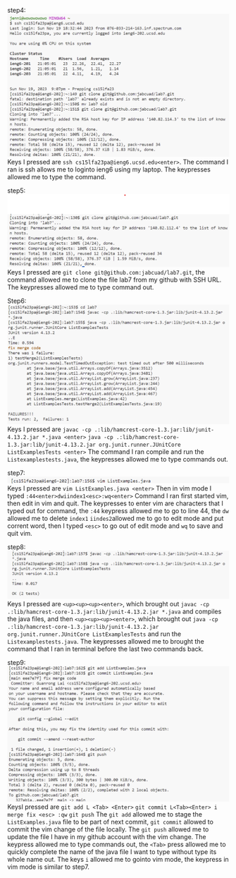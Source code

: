 step4:
![image](step4.png)
Keys I pressed are ```ssh cs15lfa23pa@ieng6.ucsd.edu<enter>```. The command I ran is ssh allows me to loginto ieng6 using my laptop. The keypresses allowed me to type the command.

step5:
![image](step5.png)
Keys I pressed are ```git clone git@github.com:jabcuad/lab7.git```, the command allowed me to clone the file lab7 from my github with SSH URL. The keypresses allowed me to type command out.

Step6:
![image](step6.png)
Keys I pressed are ```javac -cp .:lib/hamcrest-core-1.3.jar:lib/junit-4.13.2.jar *.java <enter>``` ```java -cp .:lib/hamcrest-core-1.3.jar:lib/junit-4.13.2.jar org.junit.runner.JUnitCore ListExamplesTests <enter>``` The command I ran compile and run the ```Listexamplestests.java```, the keypresses allowed me to type commands out.

step7:
![image](step7.png)
Keys I pressed are ```vim ListExamples.java <enter>``` Then in vim mode I typed ```:44<enter>dwiindex1<esc>:wq<enter>``` Command I ran first started vim, then edit in vim and quit. The keypresses to enter vim are characters that I typed out for command, the ```:44``` keypress allowed me to go to line 44, the ```dw``` allowed me to delete ```index1``` ```iindes2```allowed me to go to edit mode and put corrent word, then I typed ```<esc>``` to go out of edit mode and ```wq``` to save and quit vim.

step8:
![image](step8.png)
Keys I pressed are ```<up><up><up><enter>```, which brought out ```javac -cp .:lib/hamcrest-core-1.3.jar:lib/junit-4.13.2.jar *.java``` and compiles the java files, and then ```<up><up><up><enter>```, which brought out ```java -cp .:lib/hamcrest-core-1.3.jar:lib/junit-4.13.2.jar org.junit.runner.JUnitCore ListExamplesTests``` and run the ```Listexamplestests.java```. The keypresses allowed me to brought the command that I ran in terminal before the last two commands back.

step9:
![image](step9.png)
KeysI pressed are ```git add L <Tab> <Enter>``` ```git commit L<Tab><Enter> i merge fix <esc> :qw``` ```git push``` The ```git add``` allowed me to stage the ```ListExamples.java``` file to be part of next commit, ```git commit``` allowed to commit the vim change of the file locally. The ```git push``` allowed me to update the file I have in my github account with the vim change. The keypress allowed me to type commands out, the ```<Tab>``` press allowed me to quickly complete the name of the java file I want to type without type its whole name out. The keys ```i``` allowed me to gointo vim mode, the keypress in vim mode is similar to step7.
